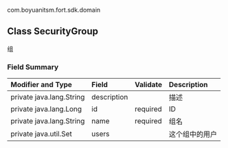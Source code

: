 com.boyuanitsm.fort.sdk.domain

## Class SecurityGroup

组

### Field Summary

| Modifier and Type                   | Field       | Validate | Description |
| :---------------------------------- | :---------- | :------- | :---------  |
| private java.lang.String            | description |          | 描述        |
| private java.lang.Long              | id          | required | ID          |
| private java.lang.String            | name        | required | 组名         |
| private java.util.Set<SecurityUser> | users       |          | 这个组中的用户|

